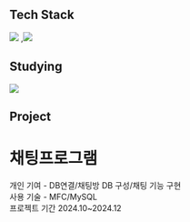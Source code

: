 ## Tech Stack
<a href="버튼을 눌렀을 때 이동할 링크" target="_blank"><img src="https://img.shields.io/badge/C++-20232a.svg?style=for-the-badge&logo=cplusplus&logoColor=#00599C"/></a>
,<a href="버튼을 눌렀을 때 이동할 링크" target="_blank"><img src="https://img.shields.io/badge/Java-20232a.svg?style=for-the-badge&logo=&logoColor=#00599C"/></a>
## Studying
<a href="버튼을 눌렀을 때 이동할 링크" target="_blank"><img src="https://img.shields.io/badge/SpringBoot-20232a.svg?style=for-the-badge&logo=springboot&logoColor=#00599C"/></a>
## Project
# 채팅프로그램
개인 기여 - DB연결/채팅방 DB 구성/채팅 기능 구현  
사용 기술 - MFC/MySQL  
프로젝트 기간 2024.10~2024.12

<!--
**zzosoo/zzosoo** is a ✨ _special_ ✨ repository because its `README.md` (this file) appears on your GitHub profile.

Here are some ideas to get you started:

- 🔭 I’m currently working on ...
- 🌱 I’m currently learning ...
- 👯 I’m looking to collaborate on ...
- 🤔 I’m looking for help with ...
- 💬 Ask me about ...
- 📫 How to reach me: ...
- 😄 Pronouns: ...
- ⚡ Fun fact: ...
-->
